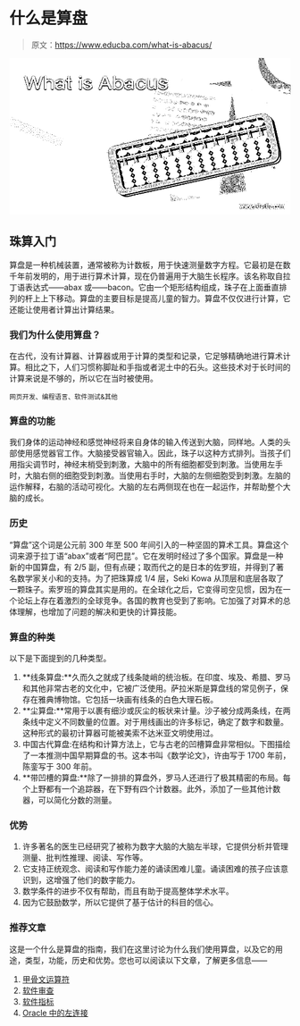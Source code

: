 # 什么是算盘

> 原文：<https://www.educba.com/what-is-abacus/>

![What is Abacus](img/2372a9c0aa966c713cf5ae58c0f09f97.png)



## 珠算入门

算盘是一种机械装置，通常被称为计数板，用于快速测量数字方程。它最初是在数千年前发明的，用于进行算术计算，现在仍普遍用于大脑生长程序。该名称取自拉丁语表达式——abax 或——bacon。它由一个矩形结构组成，珠子在上面垂直排列的杆上上下移动。算盘的主要目标是提高儿童的智力。算盘不仅仅进行计算，它还能让使用者计算出计算结果。

### 我们为什么使用算盘？

在古代，没有计算器、计算器或用于计算的类型和记录，它足够精确地进行算术计算。相比之下，人们习惯称脚趾和手指或者泥土中的石头。这些技术对于长时间的计算来说是不够的，所以它在当时被使用。

<small>网页开发、编程语言、软件测试&其他</small>

### 算盘的功能

我们身体的运动神经和感觉神经将来自身体的输入传送到大脑，同样地。人类的头部使用感觉器官工作。大脑接受器官输入。因此，珠子以这种方式排列。当孩子们用指尖调节时，神经末梢受到刺激，大脑中的所有细胞都受到刺激。当使用左手时，大脑右侧的细胞受到刺激。当使用右手时，大脑的左侧细胞受到刺激。左脑的运作解释，右脑的活动可视化。大脑的左右两侧现在也在一起运作，并帮助整个大脑的成长。

### 历史

“算盘”这个词是公元前 300 年至 500 年间引入的一种坚固的算术工具。算盘这个词来源于拉丁语“abax”或者“阿巴昆”。它在发明时经过了多个国家。算盘是一种新的中国算盘，有 2/5 副，但有点硬；取而代之的是日本的佐罗班，并得到了著名数学家关小和的支持。为了把珠算成 1/4 层，Seki Kowa 从顶层和底层各取了一颗珠子。索罗班的算盘其实是用的。在全球化之后，它变得司空见惯，因为在一个论坛上存在着激烈的全球竞争。各国的教育也受到了影响。它加强了对算术的总体理解，也增加了问题的解决和更快的计算技能。

### 算盘的种类

以下是下面提到的几种类型。

1.  **线条算盘:**久而久之就成了线条陡峭的统治板。在印度、埃及、希腊、罗马和其他非常古老的文化中，它被广泛使用。萨拉米斯是算盘线的常见例子，保存在雅典博物馆。它包括一块画有线条的白色大理石板。
2.  **尘算盘:**常用于以裹有细沙或灰尘的板状来计量。沙子被分成两条线，在两条线中定义不同数量的位置。对于用线画出的许多标记，确定了数字和数量。这种形式的最初计算器可能被美索不达米亚文明使用过。
3.  中国古代算盘:在结构和计算方法上，它与古老的凹槽算盘非常相似。下图描绘了一本推测中国早期算盘的书。这本书叫《数学论文》，许由写于 1700 年前，陈銮写于 300 年前。
4.  **带凹槽的算盘:**除了一排排的算盘外，罗马人还进行了极其精密的布局。每个上野都有一个追踪器，在下野有四个计数器。此外，添加了一些其他计数器，可以简化分数的测量。

### 优势

1.  许多著名的医生已经研究了被称为数字大脑的大脑左半球，它提供分析并管理测量、批判性推理、阅读、写作等。
2.  它支持正统观念、阅读和写作能力差的诵读困难儿童。诵读困难的孩子应该意识到，这增强了他们的数字能力。
3.  数学条件的进步不仅有帮助，而且有助于提高整体学术水平。
4.  因为它鼓励数学，所以它提供了基于估计的科目的信心。

### 推荐文章

这是一个什么是算盘的指南，我们在这里讨论为什么我们使用算盘，以及它的用途，类型，功能，历史和优势。您也可以阅读以下文章，了解更多信息——

1.  [甲骨文运算符](https://www.educba.com/oracle-operators/)
2.  [软件审查](https://www.educba.com/software-review/)
3.  [软件指标](https://www.educba.com/software-metrics/)
4.  [Oracle 中的左连接](https://www.educba.com/left-join-in-oracle/)





